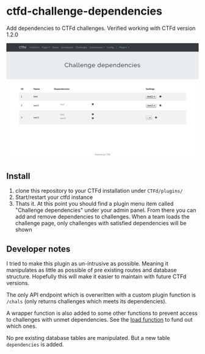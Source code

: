 # ctfd-challenge-dependencies
Add dependencies to CTFd challenges. Verified working with CTFd version 1.2.0


![admin panel](imgs/admin-panel.png)


## Install

1. clone this repository to your CTFd installation under `CTFd/plugins/`
2. Start/restart your ctfd instance
3. Thats it. At this point you should find a plugin menu item called "Challenge dependencies" under your admin panel. From there you can add and remove dependencies to challenges. When a team loads the challenge page, only challenges with satisfied dependencies will be shown

## Developer notes

I tried to make this plugin as un-intrusive as possible. Meaning it manipulates as little as possible of pre existing routes and database structure. Hopefully this will make it easier to maintain with future CTFd versions.

The only API endpoint which is overwritten with a custom plugin function is `/chals` (only returns challenges which meets its dependencies).

A wrapper function is also added to some other functions to prevent access to challenges with unmet dependencies. See the [load function](CTFd/plugins/challenge-dependencies/__init__.py) to fund out which ones.

No pre existing database tables are manipulated. But a new table `dependencies` is added.
